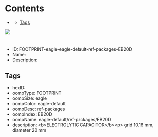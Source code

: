 



Contents
========

* [](#)
	* [Tags](#tags)
  
![][im]
# 

- ID: FOOTPRINT-eagle-eagle-default-ref-packages-EB20D
- Name: 
- Description: 

## Tags

- hexID: 
- oompType: FOOTPRINT
- oompSize: eagle
- oompColor: eagle-default
- oompDesc: ref-packages
- oompIndex: EB20D
- oompName: eagle-default/ref-packages/EB20D
- description: &lt;b&gt;ELECTROLYTIC CAPACITOR&lt;/b&gt;&lt;p&gt;&#xD;
grid 10.16 mm, diameter 20 mm



[im]: image.png

